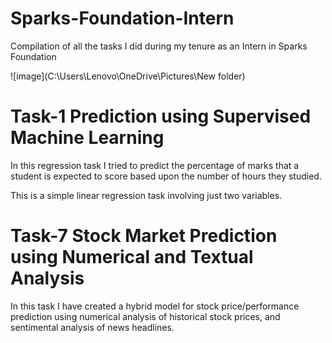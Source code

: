 # Sparks-Foundation-Intern

Compilation of all the tasks I did during my tenure as an Intern in Sparks Foundation

![image](C:\Users\Lenovo\OneDrive\Pictures\New folder)


# Task-1 Prediction using Supervised Machine Learning

In this regression task I tried to predict the percentage of marks that a student is expected to score based upon the number of hours they studied.

This is a simple linear regression task involving just two variables.

# Task-7 Stock Market Prediction using Numerical and Textual Analysis

In this task I have created a hybrid model for stock price/performance prediction using numerical analysis of historical stock prices, and sentimental analysis of news headlines.

